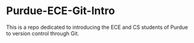 # Purdue-ECE-Git-Intro
This is a repo dedicated to introducing the ECE and CS students of Purdue to version control through Git.
